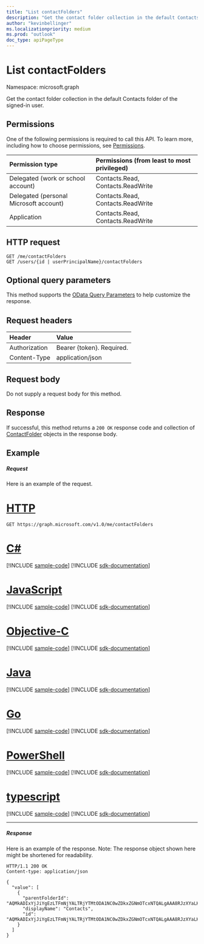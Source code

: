 ```yaml
---
title: "List contactFolders"
description: "Get the contact folder collection in the default Contacts folder of the signed-in user."
author: "kevinbellinger"
ms.localizationpriority: medium
ms.prod: "outlook"
doc_type: apiPageType
---
```


# List contactFolders

Namespace: microsoft.graph

Get the contact folder collection in the default Contacts folder of the signed-in user.
## Permissions
One of the following permissions is required to call this API. To learn more, including how to choose permissions, see [Permissions](/graph/permissions-reference).

|Permission type      | Permissions (from least to most privileged)              |
|:--------------------|:---------------------------------------------------------|
|Delegated (work or school account) | Contacts.Read, Contacts.ReadWrite    |
|Delegated (personal Microsoft account) | Contacts.Read, Contacts.ReadWrite    |
|Application | Contacts.Read, Contacts.ReadWrite |

## HTTP request
<!-- { "blockType": "ignored" } -->
```http
GET /me/contactFolders
GET /users/{id | userPrincipalName}/contactFolders
```
## Optional query parameters
This method supports the [OData Query Parameters](/graph/query-parameters) to help customize the response.
## Request headers
| Header       | Value |
|:---------------|:--------|
| Authorization  | Bearer {token}. Required.  |
| Content-Type   | application/json  |

## Request body
Do not supply a request body for this method.

## Response

If successful, this method returns a `200 OK` response code and collection of [ContactFolder](../resources/contactfolder.md) objects in the response body.
## Example
##### Request
Here is an example of the request.

# [HTTP](#tab/http)
<!-- {
  "blockType": "request",
  "name": "get_contactfolders"
}-->
```msgraph-interactive
GET https://graph.microsoft.com/v1.0/me/contactFolders
```
# [C#](#tab/csharp)
[!INCLUDE [sample-code](../includes/snippets/csharp/get-contactfolders-csharp-snippets.md)]
[!INCLUDE [sdk-documentation](../includes/snippets/snippets-sdk-documentation-link.md)]

# [JavaScript](#tab/javascript)
[!INCLUDE [sample-code](../includes/snippets/javascript/get-contactfolders-javascript-snippets.md)]
[!INCLUDE [sdk-documentation](../includes/snippets/snippets-sdk-documentation-link.md)]

# [Objective-C](#tab/objc)
[!INCLUDE [sample-code](../includes/snippets/objc/get-contactfolders-objc-snippets.md)]
[!INCLUDE [sdk-documentation](../includes/snippets/snippets-sdk-documentation-link.md)]

# [Java](#tab/java)
[!INCLUDE [sample-code](../includes/snippets/java/get-contactfolders-java-snippets.md)]
[!INCLUDE [sdk-documentation](../includes/snippets/snippets-sdk-documentation-link.md)]

# [Go](#tab/go)
[!INCLUDE [sample-code](../includes/snippets/go/get-contactfolders-go-snippets.md)]
[!INCLUDE [sdk-documentation](../includes/snippets/snippets-sdk-documentation-link.md)]

# [PowerShell](#tab/powershell)
[!INCLUDE [sample-code](../includes/snippets/powershell/get-contactfolders-powershell-snippets.md)]
[!INCLUDE [sdk-documentation](../includes/snippets/snippets-sdk-documentation-link.md)]

# [typescript](#tab/typescript)
[!INCLUDE [sample-code](../includes/snippets/typescript/get-contactfolders-typescript-snippets.md)]
[!INCLUDE [sdk-documentation](../includes/snippets/snippets-sdk-documentation-link.md)]

---

##### Response
Here is an example of the response. Note: The response object shown here might be shortened for readability.
<!-- {
  "blockType": "response",
  "truncated": true,
  "@odata.type": "microsoft.graph.contactFolder",
  "isCollection": true
} -->
```http
HTTP/1.1 200 OK
Content-type: application/json

{
  "value": [
    {
      "parentFolderId": "AQMkADIxYjJiYgEzLTFmNjYALTRjYTMtODA1NC0wZDkxZGNmOTcxNTQALgAAA8RJzXYaLKZPlmn0ge0edZkBADa3qi2IMXRNg6RwQSHe_F8AAAIBCAAAAA==",
      "displayName": "Contacts",
      "id": "AQMkADIxYjJiYgEzLTFmNjYALTRjYTMtODA1NC0wZDkxZGNmOTcxNTQALgAAA8RJzXYaLKZPlmn0ge0edZkBADa3qi2IMXRNg6RwQSHe_F8AAAIBDgAAAA=="
    }
  ]
}
```

<!-- uuid: 8fcb5dbc-d5aa-4681-8e31-b001d5168d79
2015-10-25 14:57:30 UTC -->
<!-- {
  "type": "#page.annotation",
  "description": "List contactFolders",
  "keywords": "",
  "section": "documentation",
  "tocPath": "",
  "suppressions": [
  ]
}-->
